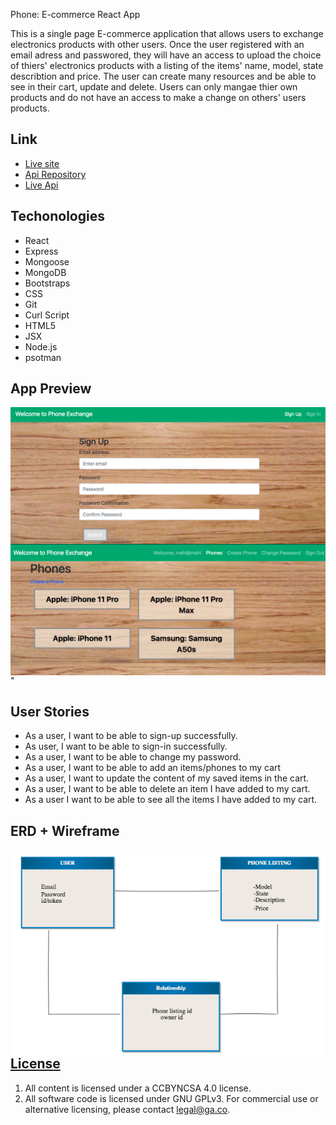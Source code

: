 Phone: E-commerce React App

This is a single page E-commerce application that allows users to exchange electronics products with other users. Once the user registered with an email adress and passwored, they will have an access to upload the choice of thiers' electronics products with a listing of the items' name, model, state describtion and price. The user can create many resources and be able to see in their cart, update and delete. Users can only mangae thier own products and do not have an access to make a change on others' users products.

## Link
- [Live site](https://mk1366.github.io/Capstone-Client/#/)
- [Api Repository](https://github.com/mk1366/React-api)
- [Live Api](https://boiling-lake-07501.herokuapp.com/)



## Techonologies
- React
- Express
- Mongoose
- MongoDB
- Bootstraps
- CSS
- Git
- Curl Script
- HTML5
- JSX
- Node.js
- psotman




## App Preview
<img src="phone-landing.png"
      alt="Phone Landing page"
      style="float: left; margin-right: 10px;" />
<img src="phone-cart.png"
  alt="Phone cart page"
  style="float: left; margin-right: 10px;" />"

## User Stories

- As a user, I want to be able to sign-up successfully.
- As user, I want to be able to sign-in successfully.
- As a user, I want to be able to change my password.
- As a user, I want to be able to add an items/phones to my cart
- As a user, I want to update the content of my saved items in the cart.
- As a user, I want to be able to delete an item I have added to my cart.
- As a user I want to be able to see all the items I have added to my cart.

## ERD + Wireframe

<img src="erd.png"
     alt="phone API Entity Relationship Diagram"
     style="float: left; margin-right: 10px;" />

## [License](LICENSE)

1. All content is licensed under a CC­BY­NC­SA 4.0 license.
1. All software code is licensed under GNU GPLv3. For commercial use or
    alternative licensing, please contact legal@ga.co.

